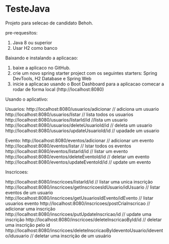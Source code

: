# TesteJava

Projeto para selecao de candidato Behoh.

pre-requesitos:
1. Java 8 ou superior
2. Usar H2 como banco

Baixando e instalando a aplicacao:

1. baixe a aplicaco no GitHub.
2. crie um novo spring starter project com os seguintes starters: Spring DevTools, H2 Database  e Spring Web
3. inicie a aplicacao usando o Boot Dashboard para a aplicacao comecar a rodar de forma local (http://localhost:8080)

Usando o aplicativo:

Usuarios:
http://localhost:8080/usuarios/adicionar          // adiciona um usuario
http://localhost:8080/usuarios/listar             // lista todos os usuarios
http://localhost:8080/usuarios/listarId/id        //lista um usuario
http://localhost:8080/usuarios/deleteUsuarioId/id // deleta um usuario
http://localhost:8080/usuarios/updateUsuarioId/id // upadade um usuario

Evento:
http://localhost:8080/eventos/adicionar         // adicionar um evento
http://localhost:8080/eventos/listar            // lstar todos os eventos
http://localhost:8080/eventos/listarId/id       // listar um evento 
http://localhost:8080/eventos/deleteEventoId/id // deletar um evento 
http://localhost:8080/eventos/updateEventoId/id // update um evento

Inscricoes:

http://localhost:8080/inscricoes/listarId/id                       // listar uma unica inscrição
http://localhost:8080/inscricoes/getInscricoesIdUsuario/idUsuario  // listar eventos de um usuario 
http://localhost:8080/inscricoes/getUsuariosIdEvento/idEvento      // listar usuarios evento
http://localhost:8080/inscricoes/postCriaInscricao                 // adicionar uma inscrição
http://localhost:8080/inscricoes/putUpdateInscricao/id             // update uma inscrição
http://localhost:8080/inscricoes/deleteInscricaoById/id            // deletar uma inscrição pelo id
http://localhost:8080/inscricoes/deleteInscricaoByIdeventoUsuario/idevento/idusuario // deletar uma inscrição de um usuário
